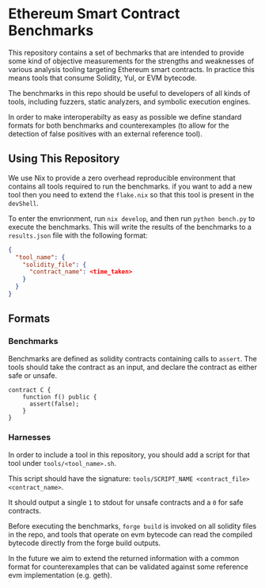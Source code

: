 # Ethereum Smart Contract Benchmarks

This repository contains a set of bechmarks that are intended to provide some kind of objective
measurements for the strengths and weaknesses of various analysis tooling targeting Ethereum smart
contracts. In practice this means tools that consume Solidity, Yul, or EVM bytecode.

The benchmarks in this repo should be useful to developers of all kinds of tools, including fuzzers,
static analyzers, and symbolic execution engines.

In order to make interoperabilty as easy as possible we define standard formats for both benchmarks
and counterexamples (to allow for the detection of false positives with an external reference tool).

## Using This Repository

We use Nix to provide a zero overhead reproducible environment that contains all tools required to
run the benchmarks. if you want to add a new tool then you need to extend the `flake.nix` so that
this tool is present in the `devShell`.

To enter the envrionment, run `nix develop`, and then run `python bench.py` to execute the
benchmarks. This will write the results of the benchmarks to a `results.json` file with the
following format:

```json
{
  "tool_name": {
    "solidity_file": {
      "contract_name": <time_taken>
    }
  }
}
```

## Formats

### Benchmarks

Benchmarks are defined as solidity contracts containing calls to `assert`. The tools should take the
contract as an input, and declare the contract as either safe or unsafe.

```sol
contract C {
    function f() public {
      assert(false);
    }
}
```

### Harnesses

In order to include a tool in this repository, you should add a script for that tool under `tools/<tool_name>.sh`.

This script should have the signature: `tools/SCRIPT_NAME <contract_file> <contract_name>`.

It should output a single `1` to stdout for unsafe contracts and a `0` for safe contracts.

Before executing the benchmarks, `forge build` is invoked on all solidity files in the repo, and
tools that operate on evm bytecode can read the compiled bytecode directly from the forge build
outputs.

In the future we aim to extend the returned information with a common format for counterexamples
that can be validated against some reference evm implementation (e.g. geth).
